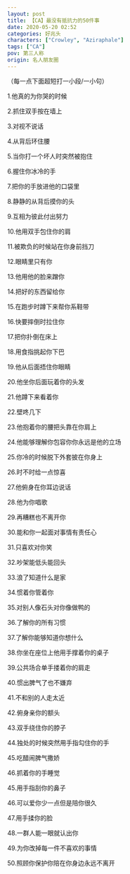 ```yaml
---
layout: post
title: 【CA】最没有抵抗力的50件事
date: 2020-05-20 02:52
categories: 好兆头
characters: ["Crowley", "Aziraphale"]
tags: ["CA"]
pov: 第三人称
origin: 名人朋友圈
---
```


（每一点下面超短打一小段/一小句）

1.他真的为你哭的时候


2.抓住双手按在墙上


3.对视不说话


4.从背后环住腰


5.当你打一个坏人时突然被抱住


6.握住你冰冷的手


7.把你的手放进他的口袋里


8.静静的从背后摸你的头


9.互相为彼此付出努力


10.他用双手包住你的肩


11.被欺负的时候站在你身前挡刀


12.眼睛里只有你


13.他用他的脸来蹭你


14.把好的东西留给你


15.在跑步时蹲下来帮你系鞋带


16.快要摔倒时拉住你


17.把你扑倒在床上


18.用食指挑起你下巴


19.他从后面捂住你眼睛


20.他坐你后面玩着你的头发


21.他蹲下来看着你


22.壁咚几下


23.他抱着你的腰把头靠在你肩上


24.他能够理解你包容你你永远是他的立场


25.你冷的时候脱下外套披在你身上


26.时不时给一点惊喜


27.他俯身在你耳边说话


28.他为你唱歌


29.再糟糕也不离开你


30.能和你一起面对事情有责任心


31.只喜欢对你笑


32.吵架能低头能回头


33.浪了知道什么是家


34.惯着你管着你


35.对别人像石头对你像做鸭的


36.了解你的所有习惯


37.了解你能够知道你想什么


38.你坐在座位上他用手撑着你的桌子


39.公共场合单手搂着你的肩走


40.惯出脾气了也不嫌弃


41.不和别的人走太近


42.俯身亲你的额头


43.双手绕住你的脖子


44.独处的时候突然用手指勾住你的手


45.吃醋闹脾气撒娇


46.抓着你的手睡觉


45.用手指刮你的鼻子


46.可以爱你少一点但是陪你很久


47.用手揉你的脸


48.一群人能一眼就认出你


49.为你改掉每一件不喜欢的事情


50.照顾你保护你陪在你身边永远不离开

